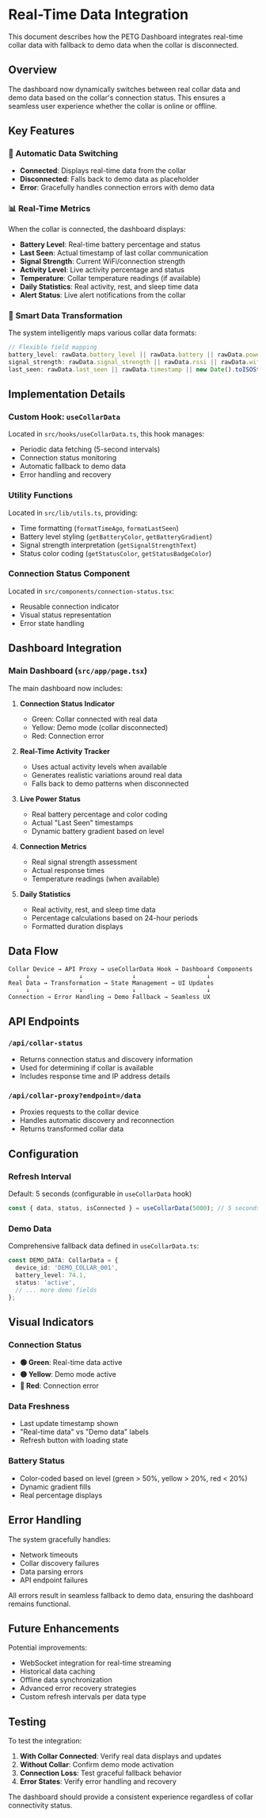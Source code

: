 # Real-Time Data Integration

This document describes how the PETG Dashboard integrates real-time collar data with fallback to demo data when the collar is disconnected.

## Overview

The dashboard now dynamically switches between real collar data and demo data based on the collar's connection status. This ensures a seamless user experience whether the collar is online or offline.

## Key Features

### 🔄 Automatic Data Switching
- **Connected**: Displays real-time data from the collar
- **Disconnected**: Falls back to demo data as placeholder
- **Error**: Gracefully handles connection errors with demo data

### 📊 Real-Time Metrics
When the collar is connected, the dashboard displays:
- **Battery Level**: Real-time battery percentage and status
- **Last Seen**: Actual timestamp of last collar communication
- **Signal Strength**: Current WiFi/connection strength
- **Activity Level**: Live activity percentage and status
- **Temperature**: Collar temperature readings (if available)
- **Daily Statistics**: Real activity, rest, and sleep time data
- **Alert Status**: Live alert notifications from the collar

### 🎯 Smart Data Transformation
The system intelligently maps various collar data formats:
```typescript
// Flexible field mapping
battery_level: rawData.battery_level || rawData.battery || rawData.power
signal_strength: rawData.signal_strength || rawData.rssi || rawData.wifi_strength
last_seen: rawData.last_seen || rawData.timestamp || new Date().toISOString()
```

## Implementation Details

### Custom Hook: `useCollarData`
Located in `src/hooks/useCollarData.ts`, this hook manages:
- Periodic data fetching (5-second intervals)
- Connection status monitoring
- Automatic fallback to demo data
- Error handling and recovery

### Utility Functions
Located in `src/lib/utils.ts`, providing:
- Time formatting (`formatTimeAgo`, `formatLastSeen`)
- Battery level styling (`getBatteryColor`, `getBatteryGradient`)
- Signal strength interpretation (`getSignalStrengthText`)
- Status color coding (`getStatusColor`, `getStatusBadgeColor`)

### Connection Status Component
Located in `src/components/connection-status.tsx`:
- Reusable connection indicator
- Visual status representation
- Error state handling

## Dashboard Integration

### Main Dashboard (`src/app/page.tsx`)
The main dashboard now includes:

1. **Connection Status Indicator**
   - Green: Collar connected with real data
   - Yellow: Demo mode (collar disconnected)
   - Red: Connection error

2. **Real-Time Activity Tracker**
   - Uses actual activity levels when available
   - Generates realistic variations around real data
   - Falls back to demo patterns when disconnected

3. **Live Power Status**
   - Real battery percentage and color coding
   - Actual "Last Seen" timestamps
   - Dynamic battery gradient based on level

4. **Connection Metrics**
   - Real signal strength assessment
   - Actual response times
   - Temperature readings (when available)

5. **Daily Statistics**
   - Real activity, rest, and sleep time data
   - Percentage calculations based on 24-hour periods
   - Formatted duration displays

## Data Flow

```
Collar Device → API Proxy → useCollarData Hook → Dashboard Components
     ↓              ↓              ↓                    ↓
Real Data → Transformation → State Management → UI Updates
     ↓              ↓              ↓                    ↓
Connection → Error Handling → Demo Fallback → Seamless UX
```

## API Endpoints

### `/api/collar-status`
- Returns connection status and discovery information
- Used for determining if collar is available
- Includes response time and IP address details

### `/api/collar-proxy?endpoint=/data`
- Proxies requests to the collar device
- Handles automatic discovery and reconnection
- Returns transformed collar data

## Configuration

### Refresh Interval
Default: 5 seconds (configurable in `useCollarData` hook)
```typescript
const { data, status, isConnected } = useCollarData(5000); // 5 seconds
```

### Demo Data
Comprehensive fallback data defined in `useCollarData.ts`:
```typescript
const DEMO_DATA: CollarData = {
  device_id: 'DEMO_COLLAR_001',
  battery_level: 74.1,
  status: 'active',
  // ... more demo fields
};
```

## Visual Indicators

### Connection Status
- **🟢 Green**: Real-time data active
- **🟡 Yellow**: Demo mode active
- **🔴 Red**: Connection error

### Data Freshness
- Last update timestamp shown
- "Real-time data" vs "Demo data" labels
- Refresh button with loading state

### Battery Status
- Color-coded based on level (green > 50%, yellow > 20%, red < 20%)
- Dynamic gradient fills
- Real percentage displays

## Error Handling

The system gracefully handles:
- Network timeouts
- Collar discovery failures
- Data parsing errors
- API endpoint failures

All errors result in seamless fallback to demo data, ensuring the dashboard remains functional.

## Future Enhancements

Potential improvements:
- WebSocket integration for real-time streaming
- Historical data caching
- Offline data synchronization
- Advanced error recovery strategies
- Custom refresh intervals per data type

## Testing

To test the integration:
1. **With Collar Connected**: Verify real data displays and updates
2. **Without Collar**: Confirm demo mode activation
3. **Connection Loss**: Test graceful fallback behavior
4. **Error States**: Verify error handling and recovery

The dashboard should provide a consistent experience regardless of collar connectivity status. 
